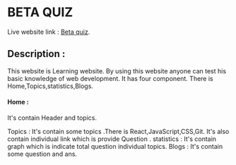 # BETA QUIZ

Live website link : [Beta quiz](https://github.com/facebook/create-react-app).

## Description :

This website is Learning website. By using this website anyone can test his basic knowledge of web development.
It has four component. There is Home,Topics,statistics,Blogs.
#### Home : 
It's contain Header and topics.

Topics : It's contain some topics .There is React,JavaScript,CSS,Git. It's also contain individual link which is provide Question .
statistics : It's contain graph which is indicate total question individual topics.
Blogs : It's contain some question and ans.



